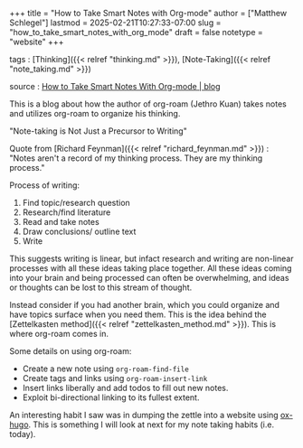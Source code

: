 +++
title = "How to Take Smart Notes with Org-mode"
author = ["Matthew Schlegel"]
lastmod = 2025-02-21T10:27:33-07:00
slug = "how_to_take_smart_notes_with_org_mode"
draft = false
notetype = "website"
+++

tags
: [Thinking]({{< relref "thinking.md" >}}), [Note-Taking]({{< relref "note_taking.md" >}})

source
: [How to Take Smart Notes With Org-mode | blog](https://blog.jethro.dev/posts/how_to_take_smart_notes_org/)

This is a blog about how the author of org-roam (Jethro Kuan) takes notes and utilizes org-roam to organize his thinking.

"Note-taking is Not Just a Precursor to Writing"

Quote from [Richard Feynman]({{< relref "richard_feynman.md" >}}) : "Notes aren't a record of my thinking process. They are my thinking process."

Process of writing:

1.  Find topic/research question
2.  Research/find literature
3.  Read and take notes
4.  Draw conclusions/ outline text
5.  Write

This suggests writing is linear, but infact research and writing are non-linear processes with all these ideas taking place together. All these ideas coming into your brain and being processed can often be overwhelming, and ideas or thoughts can be lost to this stream of thought.

Instead consider if you had another brain, which you could organize and have topics surface when you need them. This is the idea behind the [Zettelkasten method]({{< relref "zettelkasten_method.md" >}}). This is where org-roam comes in.

Some details on using org-roam:

-   Create a new note using `org-roam-find-file`
-   Create tags and links using `org-roam-insert-link`
-   Insert links liberally and add todos to fill out new notes.
-   Exploit bi-directional linking to its fullest extent.

An interesting habit I saw was in dumping the zettle into a website using [ox-hugo](https://github.com/kaushalmodi/ox-hugo). This is something I will look at next for my note taking habits (i.e. today).
